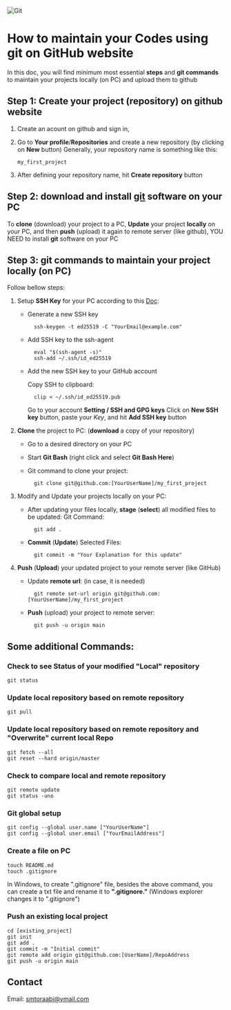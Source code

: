 ![Git](https://img.shields.io/badge/git-%23F05033.svg?style=for-the-badge&logo=git&logoColor=white)

# How to maintain your Codes using **git** on **GitHub** website

In this doc, you will find minimum most essential **steps** and **git commands** to maintain your projects locally (on PC) and upload them to github

## Step 1: Create your project (repository) on github website

1. Create an acount on github and sign in, 

2. Go to **Your profile**/**Repositories** and create a new repository (by clicking on **New** button)
	Generally, your repository name is something like this:
	
	`my_first_project`

3. After defining your repository name, hit **Create repository** button

## Step 2: download and install [git](https://git-scm.com/downloads) software on your PC

To **clone** (download) your project to a PC, **Update** your project **locally** on your PC, and then **push** (upload) it again to remote server (like github), YOU NEED to install **git** software on your PC
	

## Step 3: git commands to maintain your project locally (on PC)

Follow bellow steps:

1. Setup **SSH Key** for your PC according to this [Doc](https://docs.github.com/en/github/authenticating-to-github/connecting-to-github-with-ssh/adding-a-new-ssh-key-to-your-github-account):

	
	- Generate a new SSH key
	
			
			ssh-keygen -t ed25519 -C "YourEmail@example.com"
			
	- Add SSH key to the ssh-agent
	
			eval "$(ssh-agent -s)"
			ssh-add ~/.ssh/id_ed25519
	- Add the new SSH key to your GitHub account
	
		Copy SSH to clipboard:

			clip < ~/.ssh/id_ed25519.pub

		Go to your account **Setting / SSH and GPG keys** 
		Click on **New SSH key** button, paste your *Key*, and hit **Add SSH key** button


2. **Clone** the project to PC: (**download** a copy of your repository)
	
	* Go to a desired directory on your PC
	* Start **Git Bash** (right click and select **Git Bash Here**)
	* Git command to clone your project:
	
		 
			git clone git@github.com:[YourUserName]/my_first_project
		
		
3. Modify and Update your projects locally on your PC:

    * After updating your files locally, **stage** (**select**) all modified files to be updated:
	Git Command:
		
			git add .
	
    * **Commit** (**Update**) Selected Files:
		
			git commit -m "Your Explanation for this update" 
		
4. **Push** (**Upload**) your updated project to your remote server (like GitHub)

	* Update **remote url**: (in case, it is needed)

			git remote set-url origin git@github.com:[YourUserName]/my_first_project
		
	* **Push** (upload) your project to remote server:
		
			git push -u origin main
		


 
 

## Some additional Commands:

### Check to see **Status** of your modified "Local" repository
	git status 
### Update local repository based on remote repository   
	git pull
### Update local repository based on remote repository  and "Overwrite" current local Repo 
	git fetch --all
	git reset --hard origin/master
### Check to compare local and remote repository
	git remote update 
	git status -uno

### Git global setup
	git config --global user.name ["YourUserName"]
	git config --global user.email ["YourEmailAddress"]
### Create a file on PC 
	touch README.md                     
	touch .gitignore

In Windows, to create ".gitignore" file, besides the above command, you can create a txt file and rename it to **".gitignore."** (Windows explorer changes it to ".gitignore")

### Push an existing local project

	cd [existing_project]
	git init
	git add .
	git commit -m "Initial commit"
	git remote add origin git@github.com:[UserName]/RepoAddress
	git push -u origin main



## Contact

Email: smtoraabi@ymail.com

